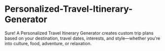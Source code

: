 # Personalized-Travel-Itinerary-Generator
Sure! A Personalized Travel Itinerary Generator creates custom trip plans based on your destination, travel dates, interests, and style—whether you're into culture, food, adventure, or relaxation. 
